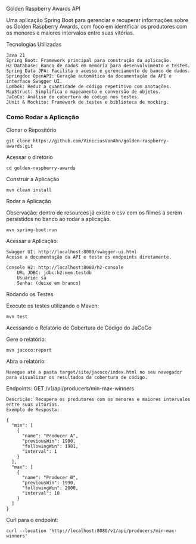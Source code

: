 Golden Raspberry Awards API

Uma aplicação Spring Boot para gerenciar e recuperar informações sobre os Golden Raspberry Awards, com foco em identificar os produtores com os menores e maiores intervalos entre suas vitórias.

Tecnologias Utilizadas

    Java 21
    Spring Boot: Framework principal para construção da aplicação.
    H2 Database: Banco de dados em memória para desenvolvimento e testes.
    Spring Data JPA: Facilita o acesso e gerenciamento do banco de dados.
    Springdoc OpenAPI: Geração automática da documentação da API e interface Swagger UI.
    Lombok: Reduz a quantidade de código repetitivo com anotações.
    MapStruct: Simplifica o mapeamento e conversão de objetos.
    JaCoCo: Análise de cobertura de código nos testes.
    JUnit & Mockito: Framework de testes e biblioteca de mocking.

### Como Rodar a Aplicação

Clonar o Repositório

    git clone https://github.com/ViniciusVonAhn/golden-raspberry-awards.git

Acessar o diretório

    cd golden-raspberry-awards

Construir a Aplicação

    mvn clean install

Rodar a Aplicação 

Observação: dentro de resources já existe o csv com os filmes a serem persistidos no banco ao rodar a aplicação.

    mvn spring-boot:run

Acessar a Aplicação:

    Swagger UI: http://localhost:8080/swagger-ui.html
    Acesse a documentação da API e teste os endpoints diretamente.

    Console H2: http://localhost:8080/h2-console
        URL JDBC: jdbc:h2:mem:testdb
        Usuário: sa
        Senha: (deixe em branco)

Rodando os Testes

Execute os testes utilizando o Maven:

    mvn test

Acessando o Relatório de Cobertura de Código do JaCoCo

Gere o relatório:

    mvn jacoco:report

Abra o relatório:

    Navegue até a pasta target/site/jacoco/index.html no seu navegador para visualizar os resultados da cobertura de código.

Endpoints:
GET /v1/api/producers/min-max-winners

    Descrição: Recupera os produtores com os menores e maiores intervalos entre suas vitórias.
    Exemplo de Resposta:

    {
      "min": [
        {
          "name": "Producer A",
          "previousWin": 1980,
          "followingWin": 1981,
          "interval": 1
        }
      ],
      "max": [
        {
          "name": "Producer B",
          "previousWin": 1990,
          "followingWin": 2000,
          "interval": 10
        }
      ]
    }

Curl para o endpoint:
    
    curl --location 'http://localhost:8080/v1/api/producers/min-max-winners'